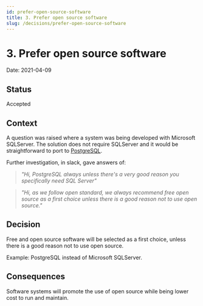 ```yaml
---
id: prefer-open-source-software
title: 3. Prefer open source software
slug: /decisions/prefer-open-source-software
---
```


# 3. Prefer open source software

Date: 2021-04-09

## Status

Accepted

## Context

A question was raised where a system was being developed with Microsoft SQLServer. The solution does not require SQLServer and it would be straightforward to port to [PostgreSQL](https://www.postgresql.org/).

Further investigation, in slack, gave answers of:
> _"Hi, PostgreSQL always unless there's a very good reason you specifically need SQL Server"_

> _"Hi, as we follow open standard, we always recommend free open source as a first choice unless there is a good reason not to use open source."_


## Decision

Free and open source software will be selected as a first choice, unless there is a good reason not to use open source.

Example: PostgreSQL instead of Microsoft SQLServer.

## Consequences

Software systems will promote the use of open source while being lower cost to run and maintain.
